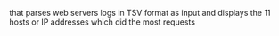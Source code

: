 that parses web servers logs in TSV format as input and displays the 11 hosts or IP addresses which did the most requests
